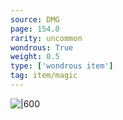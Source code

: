 ```yaml
---
source: DMG
page: 154.0
rarity: uncommon
wondrous: True
weight: 0.5
type: ['wondrous item']
tag: item/magic
---
```



![|600](https://5e.tools/img/items/DMG/Bag%20of%20Tricks.jpg)
